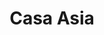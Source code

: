---
layout: place
title: "Casa Asia"
permalink: /new-york/whitestone/casa-asia.html
stateAbbr: NY
stateName: New York
cityName: Whitestone
place_id: ChIJA2UX6ZSKwokRz6umsPuEkA4
photos:
  - name: >-
      places/ChIJA2UX6ZSKwokRz6umsPuEkA4/photos/AeeoHcIFOIH06Bb0FEup_S9HqId4xq8LNQ-8MwvvQoJGCMiKKWR4AXp3nmBUMOcMoUKSOSTJGgexSm-PwcMB9yaNdqdCm4-7Q-1rKDc5G2z5tSLP84YJiJ5hcqtgZXf2WWqMJB-Ate2dfct977Ia9IkUMmz-xsvZFl-PGUfGOj2kwUfAZzBhRGnv9y3fCRvFoxoe1uxjXYmwN2EOX8iND7r9lIKBWi-3ySCoi9JxwNb02FVCcaGErEq4iZI8t8pO--79IEWJH1QqY1AvdIA7Zof_P-L7h5zlNw6rO7n0UxeNlSMio9r1wVEueg8KeNqQY3Bi2fWRRbpiNotZ0SZiHZQU47yk8fB98SIZFxO_RqfaPKS5RegeM2f5wuRm2G0oPnLto46ZhnWt2b-mX-7b5zZH75xH3Aw6cL61ejbraO1o-5vgUvrS
    widthPx: 4608
    heightPx: 3456
    authorAttributions:
      - displayName: Voorhees
        uri: https://maps.google.com/maps/contrib/106474504048082846272
        photoUri: >-
          https://lh3.googleusercontent.com/a-/ALV-UjWMzTnWPTSYqaIYA24OqGBrW0d-61TmLcVsvbnNiHMswqGhEsid-A=s100-p-k-no-mo
    flagContentUri: >-
      https://www.google.com/local/imagery/report/?cb_client=maps_api_places.places_api&image_key=!1e10!2sCIHM0ogKEICAgICk4ZGQ8AE&hl=en-US
    googleMapsUri: >-
      https://www.google.com/maps/place//data=!3m4!1e2!3m2!1sCIHM0ogKEICAgICk4ZGQ8AE!2e10!4m2!3m1!1s0x89c28a94e9176503:0xe9084fbb0a6abcf
  - name: >-
      places/ChIJA2UX6ZSKwokRz6umsPuEkA4/photos/AeeoHcJjrAaBcn_6qgpB7zk5hYas11cxjz1Qz_9AijRWCa4fl8hr0tRa9H9_HVVToyv_emMib8a7yHMsob4NYAtee5g74UtzljTqgFjxdhcoITaRVGDDpDMvApG9dzUJUSH7mX1efwVDaxPMtYxaGkWX91arz5GQ726U9V3_rJDTSb0B-gyiBppBmisxMnmAA_cPCJDVnaimZUVUrKAvC8w6dkhELfIvSiHP4HJIahDsQs14WRnFl_EofLwUu7wcNBoEJYFbaVs-iH3F8-BKWogLJ_Rcvpiy30NaFyNwkVoacvLrLiOs3HY9U4t3paOH6IEuZj622h51ry5L_qNGxA1bFaWgWu0UQxViM-8n66CfLU0ZyH5iZQHDkr7vA5citL-cQ-tXFgzCpagq1owur9ugwqCK8tib2OezecWgP71IYlRcGOif
    widthPx: 4160
    heightPx: 2336
    authorAttributions:
      - displayName: Mary Bradshaw Duncan
        uri: https://maps.google.com/maps/contrib/116811033408694533087
        photoUri: >-
          https://lh3.googleusercontent.com/a-/ALV-UjX8br9Oe01P-ilwbYEkpRUHLwLabZGD0FH3tivzsLkZIH1KiE3bqQ=s100-p-k-no-mo
    flagContentUri: >-
      https://www.google.com/local/imagery/report/?cb_client=maps_api_places.places_api&image_key=!1e10!2sCIHM0ogKEICAgICE8aDwwAE&hl=en-US
    googleMapsUri: >-
      https://www.google.com/maps/place//data=!3m4!1e2!3m2!1sCIHM0ogKEICAgICE8aDwwAE!2e10!4m2!3m1!1s0x89c28a94e9176503:0xe9084fbb0a6abcf
  - name: >-
      places/ChIJA2UX6ZSKwokRz6umsPuEkA4/photos/AeeoHcIlHFc8mk-sNs9mluok5J0vrrtPcFzPEW0dITL62Ana87lhyTNlYWH3RORdj_-oGim9_3Vd7b1xbOiW5h7mFnibmdP2T1uw6H1pcJ9XUi_KL5gvOE_mxrxHJRaRmi5Dtw008tOXFgL1b6idwZKEzzbKk74d-aqfB2Cd3QnuYeNl86SpDUYHNlDJ31t3j9jnJm1JH2yfekR2uxucUWdpxI86yzHApYn38ZfFz6WRwnHm3sQmnHQ315yJl-dRxGelc0vgD8RCSASwD_SFFoV2cKzdOVlmKcc_nT0Vk_xILZi--k1qYNdIZp_LAKDsHoKht6kdJCi04j9Rjfu1AsIKzBNIcBsDYJJcLtCRunuWr3bMn_OR8Gdy9dzEhNX5-4FIxB66gPyMBvFm5g28BaiWf79JBIdCwnNc89HQdf5yNp5uRg4
    widthPx: 3614
    heightPx: 4800
    authorAttributions:
      - displayName: Roderick Peña
        uri: https://maps.google.com/maps/contrib/108285619319276810704
        photoUri: >-
          https://lh3.googleusercontent.com/a-/ALV-UjXrwPi1hWFPxO0rSfdVgYcncKp0Qatfn0oB2u3y6hKOBZv1iAjH=s100-p-k-no-mo
    flagContentUri: >-
      https://www.google.com/local/imagery/report/?cb_client=maps_api_places.places_api&image_key=!1e10!2sCIHM0ogKEICAgICDu-mupwE&hl=en-US
    googleMapsUri: >-
      https://www.google.com/maps/place//data=!3m4!1e2!3m2!1sCIHM0ogKEICAgICDu-mupwE!2e10!4m2!3m1!1s0x89c28a94e9176503:0xe9084fbb0a6abcf
  - name: >-
      places/ChIJA2UX6ZSKwokRz6umsPuEkA4/photos/AeeoHcJGjkLFXiOiLSWXlmn0LdYm9wKLY3sxkoQ2rmZ4TfhTydddUEias7d9CHY18W7ct7wJYW1oVpJTKRYt9B7nA5rOrWJNjmf2tAFLoWqaNpzkXaCnS2dj_GIjwwr2ubtRT8N9PYhjfuM0gtcHqLlegTBlWkXTxl5pw2ujAeGqdfrEi0uzHkBfTWAYK2vmcHG8TxNRfBVEja8XuUiGtj6_3Sw5TE7Y3Yl-hYbD9RGeaLanJzZlPgYZvg06GbWxiKT3Sq8o_6z4qTjewowdeFaTLJbWWFlBzgFnsUO_EztsGRTj_x9tp1O-RbdU0U53itFBjh_ibbu8WyBEfjtFMo7gbwP1R0FUimvuhcsqEL_OUih7m7yYAzGo8GIT_kQhOiVyJfmR4LJW-2btpJr8HmJgI6v_jMHJ2eufPyZ45JFfNHR5ZA
    widthPx: 4032
    heightPx: 3024
    authorAttributions:
      - displayName: Pamela H Michos
        uri: https://maps.google.com/maps/contrib/100939267415688032149
        photoUri: >-
          https://lh3.googleusercontent.com/a/ACg8ocK7ZVG3zXh0fA-vk9qPExxv5PIGGCYTgnWV4PXTIV4oeSsVAw=s100-p-k-no-mo
    flagContentUri: >-
      https://www.google.com/local/imagery/report/?cb_client=maps_api_places.places_api&image_key=!1e10!2sCIHM0ogKEICAgICRuePUUw&hl=en-US
    googleMapsUri: >-
      https://www.google.com/maps/place//data=!3m4!1e2!3m2!1sCIHM0ogKEICAgICRuePUUw!2e10!4m2!3m1!1s0x89c28a94e9176503:0xe9084fbb0a6abcf
  - name: >-
      places/ChIJA2UX6ZSKwokRz6umsPuEkA4/photos/AeeoHcLCF8ObFJw6fXFQZOxvMBhMoG-XzAJ95DCU8OG7PuO6v1UZ6iG5h4-QRw9q8vtb6W4l4IHeg58etZz7E9XNLjcAe_7JbVpD6PyOH2FPJgv9DqChUSD1QxDxrbwvZHsSWVQXpWx6ohyd6h3Y9NzTmZ3LHAkwZipnbDow8joCou-PBj6dI5-N17Z0j8vzvo8n_f7gNpsiczof74caVXWyz_zYaqyaMrs6sSTVhHCrLtOSp3-IW58Mhh51tmbVzADePMHElSe7ig4qVIhWO_y4cYbn2EHvdPVgY-pQUbVGTOp_jmsBcIUHZez0Rfe3X5CUnzCcnqrzv-YakHxZZCXUEr1WJvYxPF8PSun_IznY6vXFtf8h-zIZI0DDNUJ390AE1m76bjGj9o6VjcSyE_0eS8GGlrRJQdTWWmZC4UQJEaoSdA
    widthPx: 4032
    heightPx: 3024
    authorAttributions:
      - displayName: Elsa C Lorenzo
        uri: https://maps.google.com/maps/contrib/108890227373678683965
        photoUri: >-
          https://lh3.googleusercontent.com/a/ACg8ocJJEPyNKrmJ6NrzfY291UGxtwAKdTKDCwcbegFseLTWCeD8VQ=s100-p-k-no-mo
    flagContentUri: >-
      https://www.google.com/local/imagery/report/?cb_client=maps_api_places.places_api&image_key=!1e10!2sCIHM0ogKEICAgICLyKWPLw&hl=en-US
    googleMapsUri: >-
      https://www.google.com/maps/place//data=!3m4!1e2!3m2!1sCIHM0ogKEICAgICLyKWPLw!2e10!4m2!3m1!1s0x89c28a94e9176503:0xe9084fbb0a6abcf
  - name: >-
      places/ChIJA2UX6ZSKwokRz6umsPuEkA4/photos/AeeoHcKXkYZmAnx4PWH86e6JWbQ3eEdVLoXHC59_SLpwKZ7-S4JUMFhfhjKzNm3QKHy2OCJzULoY8P21dFk1bh3Joc4gZsd8kB509NJLDFwBX8O6iCoAYDR2CGtr1BUEqYizQAdGMc3xpG3X86_MkRyyEYfo8xU2-hcA8Vj7t6_2dZBj6FMtewFCnDjFJsH178hq30kuamhtvUuQ3BGmDT9UQtJdC6iKJj8DGVnxXKzXUu0Rc82xpW5eDhR8nG0XgbxiT5vRjVUmuIF-AYyECNUIzIvIpIfCwb1RHHw0SfDb-NMf1uoulgHJ_nKq5vIsr5S-l1T_Vg89DUpQzPV0P_cXM5Cn18zFrhwlF17w83vti7P7s2wAGmFAvB7axs6zDPut5kwz3_jiuhKkwCaKyFqWIquRIGrSLD2PPURgvDzvnk8QcGIQ
    widthPx: 4032
    heightPx: 3024
    authorAttributions:
      - displayName: anthony lugo
        uri: https://maps.google.com/maps/contrib/110354063586343508491
        photoUri: >-
          https://lh3.googleusercontent.com/a-/ALV-UjUx_MaPGkETXlNivqwcvo7-nN2l_j56IPOSLDK1v4UeZXvwB32V=s100-p-k-no-mo
    flagContentUri: >-
      https://www.google.com/local/imagery/report/?cb_client=maps_api_places.places_api&image_key=!1e10!2sCIHM0ogKEICAgIDypZqZswE&hl=en-US
    googleMapsUri: >-
      https://www.google.com/maps/place//data=!3m4!1e2!3m2!1sCIHM0ogKEICAgIDypZqZswE!2e10!4m2!3m1!1s0x89c28a94e9176503:0xe9084fbb0a6abcf
  - name: >-
      places/ChIJA2UX6ZSKwokRz6umsPuEkA4/photos/AeeoHcLDizVqG8e6ktqKHXkepLmUXOWnnqIbcg_fmdXwWfW66LAjZtCeqMhb16uoP0BxbDRknTYq3HzJwYGT7jzndG87XRWkJeMvZtoy_MALz3fSG5-0x9bRPUSbnLtwnUuuWpHAaEnByY1qMtzr4fdj3qcOaZyxhj9uOCW9NzV3xp5IBcHzDuK3Yw_NckgQ6HWnD47hDQyof8AQmoVKSF-LqX1glHx-DTBaNQSUNZ_zYptifDsfVaVwTT0-DYR5amR2Mlc7jVR5CM6ZL4zH8ArH6BGEfTEuQHlJ4vTOts8pWmLUkHmhD8U1gSflNNLhww4yKuYEI36bqOi71oAWRnEoA6xrqO3AFdzDnIQIbGDBu8tjnb27xE6kzTLIAqiC00Ux7i1VNsRYqA_jsiY0CX6nzffx_srUmurnJyhhCXjNqT8Xjco
    widthPx: 4080
    heightPx: 3072
    authorAttributions:
      - displayName: Veronica Blanco
        uri: https://maps.google.com/maps/contrib/112460647736614403383
        photoUri: >-
          https://lh3.googleusercontent.com/a-/ALV-UjUX66p8GfJPcH4j-v9rtiibDJQPUQFL8eFsCEbGQ0OKqI85hSmEuQ=s100-p-k-no-mo
    flagContentUri: >-
      https://www.google.com/local/imagery/report/?cb_client=maps_api_places.places_api&image_key=!1e10!2sCIHM0ogKEICAgMCgrdmgpQE&hl=en-US
    googleMapsUri: >-
      https://www.google.com/maps/place//data=!3m4!1e2!3m2!1sCIHM0ogKEICAgMCgrdmgpQE!2e10!4m2!3m1!1s0x89c28a94e9176503:0xe9084fbb0a6abcf
  - name: >-
      places/ChIJA2UX6ZSKwokRz6umsPuEkA4/photos/AeeoHcLNk1ep6R063Eh-HSc9WH_0GIaSlWvQmAE4UZTw3s-DOj47o0nCIZW_CzKVQilQqoYEooSa4JcUm5V9oPegQD_H-MGUTeTEdZF6fyyA-vL6pZpAE_HqBiU5C0NxOzRXpNyjuSmA6wFuB67r9pWJbY5HfhNDh38OXOBD2UHWfuJD0mEgMRV_fQovydR8VALVvmkGTNNGH9dJKXRZkQ8RHZSoEX-xZnxVEb8upYRh-SSdOuKuiYZLsVXXydmNctL1A2kn03pRCsFdFWdqMmqXQV4O_wUV_4lG0vY7RhofyvXONi1_BW4fjA-elrdJsfoE086ZHtGSJJDS07Y0KlMP2HRInnGX60l8ZmpmayM9jBetykJvB15g5ik509wOsiMRC1lBuhJzvkcQh6UVZR_dxgZI8y6RxlUt6Ylr_RYKGHrDDQ
    widthPx: 4032
    heightPx: 1960
    authorAttributions:
      - displayName: Michael Bello
        uri: https://maps.google.com/maps/contrib/100384745757772382915
        photoUri: >-
          https://lh3.googleusercontent.com/a-/ALV-UjUlrwzMMhctqIGYvpzoqjoT35F7bOKwy1xoHuJ5rHlYZmfPPnp6=s100-p-k-no-mo
    flagContentUri: >-
      https://www.google.com/local/imagery/report/?cb_client=maps_api_places.places_api&image_key=!1e10!2sCIHM0ogKEICAgIDakpD7RQ&hl=en-US
    googleMapsUri: >-
      https://www.google.com/maps/place//data=!3m4!1e2!3m2!1sCIHM0ogKEICAgIDakpD7RQ!2e10!4m2!3m1!1s0x89c28a94e9176503:0xe9084fbb0a6abcf
  - name: >-
      places/ChIJA2UX6ZSKwokRz6umsPuEkA4/photos/AeeoHcLtyLrV2VDLloKyedvF_Kv7xOyMVqVv2sx2ViW_IjL_1gIYFY73ojFW21iC6S_AN5qbpTUEIASjFzH0xgN146yhKYW-kIqosKHZFwRevcH01QTC9Ug9UHCl0CQuZpWnCqYh9UTIUpHv23XNi3jovbtlxVUEaes_wzuePBuMRw7nc0t17cWCGbSjbKAFg_Goc3A_4inbzO2-gUft8-jB4e0Xrxk6joqWb95Oy-VdHkKPrrj_vNPBLhbu1oQVdRLrLk6yh_n0EOdyGoB_I3DIo_TuZPUtjdPsOENkY0XIePa2DmWhKDmHDxnkEJpv2qdiNpwcVbPNWKtV1Yj98ob0WtAS4YuG24gXYbdEnNjHGl4kYMolpJNvklfUd3sUZQaapFoAh1fLnocN3K4r3ByOFB3xbKI11sL-DE0Jt-DZ0wTJ1Ng
    widthPx: 3024
    heightPx: 4032
    authorAttributions:
      - displayName: Sophia M
        uri: https://maps.google.com/maps/contrib/107710676141697437412
        photoUri: >-
          https://lh3.googleusercontent.com/a-/ALV-UjU2MEyCwKCOMX5LB0KuVK_cJxyJZDgEkkIXzVZxxjGSJk7Zzq26=s100-p-k-no-mo
    flagContentUri: >-
      https://www.google.com/local/imagery/report/?cb_client=maps_api_places.places_api&image_key=!1e10!2sCIHM0ogKEICAgIDKyNDongE&hl=en-US
    googleMapsUri: >-
      https://www.google.com/maps/place//data=!3m4!1e2!3m2!1sCIHM0ogKEICAgIDKyNDongE!2e10!4m2!3m1!1s0x89c28a94e9176503:0xe9084fbb0a6abcf
  - name: >-
      places/ChIJA2UX6ZSKwokRz6umsPuEkA4/photos/AeeoHcLhZhoNjIlbFi8zx0kUiy7U2Dcv5oaFbRDmrRY2fSNz3edBpZidE8W9WoxgsX9Gw3Q1ZNG_-YerekytUsYUTY5ebZuWMF_iXKbtLDMaptYJGFRxH2O5VAzfd1jZaY2Qanwu0hYUG3xEn1GC8PhZq25HiBEdDmv3Zo_13ObUlikzJAB_imGdDIP07-pBkmd-5-2BMRMZpH59PvcLJiKfk-Y-tWsNkHApsKA13q7R6Cx3_Vm1yN7kLhrZkiGi8fIwPbjuU9L_Hf2zuCHQKNFx-N_jcUMU5T3wEf1gUaYG32SRtghFLCLg5pcCIhlK6UMcsXBIgB2apD9Mi2Ye6zgXIjtuY_h8XVSUvKYjbsCETU8M4Vt_T4soPTICn0evC8Swg5ormEEzhmKna_F0660CiSQ85j2WuOx2MHOKTcr4Pdaf5rqf
    widthPx: 4032
    heightPx: 1960
    authorAttributions:
      - displayName: William Petz
        uri: https://maps.google.com/maps/contrib/117132584241261859820
        photoUri: >-
          https://lh3.googleusercontent.com/a-/ALV-UjWrCh7OcxF05BO0JtdNkbc2-1k6wqMkechcNPzpWeUL9-uQXWLu=s100-p-k-no-mo
    flagContentUri: >-
      https://www.google.com/local/imagery/report/?cb_client=maps_api_places.places_api&image_key=!1e10!2sCIHM0ogKEICAgID4zNm5hgE&hl=en-US
    googleMapsUri: >-
      https://www.google.com/maps/place//data=!3m4!1e2!3m2!1sCIHM0ogKEICAgID4zNm5hgE!2e10!4m2!3m1!1s0x89c28a94e9176503:0xe9084fbb0a6abcf
address: 149-45 14th Ave, Whitestone, NY 11357, USA
street: 149-45 14th Ave
city: Whitestone
state: NY
zip: '11357'
country: USA
neighborhood: Whitestone
latitude: '40.788880'
longitude: '-73.814505'
accessibility_options:
  wheelchairAccessibleEntrance: true
  wheelchairAccessibleRestroom: true
  wheelchairAccessibleSeating: true
business_status: OPERATIONAL
name: Casa Asia
google_maps_links:
  directionsUri: >-
    https://www.google.com/maps/dir//''/data=!4m7!4m6!1m1!4e2!1m2!1m1!1s0x89c28a94e9176503:0xe9084fbb0a6abcf!3e0
  placeUri: https://maps.google.com/?cid=1049484929712696271
  writeAReviewUri: >-
    https://www.google.com/maps/place//data=!4m3!3m2!1s0x89c28a94e9176503:0xe9084fbb0a6abcf!12e1
  reviewsUri: >-
    https://www.google.com/maps/place//data=!4m4!3m3!1s0x89c28a94e9176503:0xe9084fbb0a6abcf!9m1!1b1
  photosUri: >-
    https://www.google.com/maps/place//data=!4m3!3m2!1s0x89c28a94e9176503:0xe9084fbb0a6abcf!10e5
primary_type: Asian Restaurant
opening_hours:
  regular: null
  current: null
secondary_opening_hours:
  regular:
    weekdayDescriptions: null
    type: null
  current:
    weekdayDescriptions: null
    type: null
phone: (718) 767-6868
price_level: PRICE_LEVEL_MODERATE
price_range: $20 &ndash; $30
rating: '4.3'
rating_count: 353
website: http://www.casabistrony.com/
description: >-
  Comfy destination for Thai, Chinese & Japanese classics, including curries &
  sushi.
reviews:
  - name: >-
      places/ChIJA2UX6ZSKwokRz6umsPuEkA4/reviews/ChdDSUhNMG9nS0VJQ0FnSUNMeUtXUGp3RRAB
    relativePublishTimeDescription: 10 months ago
    rating: 5
    text:
      text: >-
        It’s our first time in this restaurant. My husband was happy with his
        sesame chicken with rice.  So was I with my chicken pad Thai!  Service
        was friendly and prompt.  Booth seats are comfortable.
      languageCode: en
    originalText:
      text: >-
        It’s our first time in this restaurant. My husband was happy with his
        sesame chicken with rice.  So was I with my chicken pad Thai!  Service
        was friendly and prompt.  Booth seats are comfortable.
      languageCode: en
    authorAttribution:
      displayName: Elsa C Lorenzo
      uri: https://www.google.com/maps/contrib/108890227373678683965/reviews
      photoUri: >-
        https://lh3.googleusercontent.com/a/ACg8ocJJEPyNKrmJ6NrzfY291UGxtwAKdTKDCwcbegFseLTWCeD8VQ=s128-c0x00000000-cc-rp-mo-ba5
    publishTime: '2024-06-14T12:29:03.612253Z'
    flagContentUri: >-
      https://www.google.com/local/review/rap/report?postId=ChdDSUhNMG9nS0VJQ0FnSUNMeUtXUGp3RRAB&d=17924085&t=1
    googleMapsUri: >-
      https://www.google.com/maps/reviews/data=!4m6!14m5!1m4!2m3!1sChdDSUhNMG9nS0VJQ0FnSUNMeUtXUGp3RRAB!2m1!1s0x89c28a94e9176503:0xe9084fbb0a6abcf
  - name: >-
      places/ChIJA2UX6ZSKwokRz6umsPuEkA4/reviews/ChdDSUhNMG9nS0VJQ0FnSURldm9HT3pnRRAB
    relativePublishTimeDescription: 2 years ago
    rating: 5
    text:
      text: >-
        I’m giving this place a 5 star because I don’t live in NYC and compared
        to the Asian food I’ve had in my home state, this is on a different
        level. I first ordered in back in 2019 and had the Long Island dragon
        roll and Thai noodles of some kind. I promised that I will go back and
        recently fulfilled that promise and ordered the exact same thing. Taste
        super delicious and noticed that like everything else, price had gone up
        by $2 dollars from three years ago. But the food tasted as good and
        highly recommend it.  I was a bit disappointed when I showed up to pick
        up my food and decided that I want to sit and eat it instead of carrying
        out to a hotel but was told I couldn’t eat in since I ordered to go.
        This was different from what I’m used to in the south but I thought this
        maybe a NY thing. Regardless, great food!
      languageCode: en
    originalText:
      text: >-
        I’m giving this place a 5 star because I don’t live in NYC and compared
        to the Asian food I’ve had in my home state, this is on a different
        level. I first ordered in back in 2019 and had the Long Island dragon
        roll and Thai noodles of some kind. I promised that I will go back and
        recently fulfilled that promise and ordered the exact same thing. Taste
        super delicious and noticed that like everything else, price had gone up
        by $2 dollars from three years ago. But the food tasted as good and
        highly recommend it.  I was a bit disappointed when I showed up to pick
        up my food and decided that I want to sit and eat it instead of carrying
        out to a hotel but was told I couldn’t eat in since I ordered to go.
        This was different from what I’m used to in the south but I thought this
        maybe a NY thing. Regardless, great food!
      languageCode: en
    authorAttribution:
      displayName: Aviator
      uri: https://www.google.com/maps/contrib/104101639088132309254/reviews
      photoUri: >-
        https://lh3.googleusercontent.com/a/ACg8ocJzIXNvmqfa4DTqjlqvUuvGarLspJHCk512nPNlBUIaO0DKpA=s128-c0x00000000-cc-rp-mo
    publishTime: '2022-10-11T12:09:18.547601Z'
    flagContentUri: >-
      https://www.google.com/local/review/rap/report?postId=ChdDSUhNMG9nS0VJQ0FnSURldm9HT3pnRRAB&d=17924085&t=1
    googleMapsUri: >-
      https://www.google.com/maps/reviews/data=!4m6!14m5!1m4!2m3!1sChdDSUhNMG9nS0VJQ0FnSURldm9HT3pnRRAB!2m1!1s0x89c28a94e9176503:0xe9084fbb0a6abcf
  - name: >-
      places/ChIJA2UX6ZSKwokRz6umsPuEkA4/reviews/ChZDSUhNMG9nS0VJQ0FnSUNoOVlfZUl3EAE
    relativePublishTimeDescription: 2 years ago
    rating: 4
    text:
      text: >-
        I love coming here for takeout. The service is always fantastic and the
        restaurant is simple and clean.


        The sushi is always amazing. The last time I went, I strayed away from
        the sushi and got chicken Singapore noodles. They were super flavorful
        and filling. Portion size was great as well. They were a little on the
        dry side for me, but I would recommend this place all day long.
      languageCode: en
    originalText:
      text: >-
        I love coming here for takeout. The service is always fantastic and the
        restaurant is simple and clean.


        The sushi is always amazing. The last time I went, I strayed away from
        the sushi and got chicken Singapore noodles. They were super flavorful
        and filling. Portion size was great as well. They were a little on the
        dry side for me, but I would recommend this place all day long.
      languageCode: en
    authorAttribution:
      displayName: Tom S
      uri: https://www.google.com/maps/contrib/112374534346172213156/reviews
      photoUri: >-
        https://lh3.googleusercontent.com/a/ACg8ocKRTMjC3kvU8bXfoVRMfePByKgl1jY6o8zRrZzsaRnFJgwCOg=s128-c0x00000000-cc-rp-mo-ba5
    publishTime: '2023-02-18T23:47:02.644728Z'
    flagContentUri: >-
      https://www.google.com/local/review/rap/report?postId=ChZDSUhNMG9nS0VJQ0FnSUNoOVlfZUl3EAE&d=17924085&t=1
    googleMapsUri: >-
      https://www.google.com/maps/reviews/data=!4m6!14m5!1m4!2m3!1sChZDSUhNMG9nS0VJQ0FnSUNoOVlfZUl3EAE!2m1!1s0x89c28a94e9176503:0xe9084fbb0a6abcf
  - name: >-
      places/ChIJA2UX6ZSKwokRz6umsPuEkA4/reviews/ChdDSUhNMG9nS0VJQ0FnSURJOTdyNmpnRRAB
    relativePublishTimeDescription: 6 years ago
    rating: 5
    text:
      text: >-
        When it comes to Japanese food Sushi is probably the first thing that
        might come to mind. I have been eating here at this location for about 6
        years and never spoke my mind about it. I would say probably one of the
        best places to treat yourself for sushi. There quality is perfect. From
        its presentation, taste all the way how its made down to be the rite
        bite size. The expertise that is embedded in preparation is
        unbelievable. Furthermore to add to this place there Chinese cuisine is
        phenomenal. If you are in Queens, Whitestone and are in the mood for
        Japanese or Chinese food its a must place to eat at. All together till
        this day i never had a problem with any meal i ever had.
      languageCode: en
    originalText:
      text: >-
        When it comes to Japanese food Sushi is probably the first thing that
        might come to mind. I have been eating here at this location for about 6
        years and never spoke my mind about it. I would say probably one of the
        best places to treat yourself for sushi. There quality is perfect. From
        its presentation, taste all the way how its made down to be the rite
        bite size. The expertise that is embedded in preparation is
        unbelievable. Furthermore to add to this place there Chinese cuisine is
        phenomenal. If you are in Queens, Whitestone and are in the mood for
        Japanese or Chinese food its a must place to eat at. All together till
        this day i never had a problem with any meal i ever had.
      languageCode: en
    authorAttribution:
      displayName: Dee
      uri: https://www.google.com/maps/contrib/113434381278883904126/reviews
      photoUri: >-
        https://lh3.googleusercontent.com/a-/ALV-UjUjsMuHmPyDK8R_qtw35C47YIpSexhJB4zR2TWKN_8Fe4srLKuFaA=s128-c0x00000000-cc-rp-mo-ba4
    publishTime: '2019-01-26T20:03:02.905541033Z'
    flagContentUri: >-
      https://www.google.com/local/review/rap/report?postId=ChdDSUhNMG9nS0VJQ0FnSURJOTdyNmpnRRAB&d=17924085&t=1
    googleMapsUri: >-
      https://www.google.com/maps/reviews/data=!4m6!14m5!1m4!2m3!1sChdDSUhNMG9nS0VJQ0FnSURJOTdyNmpnRRAB!2m1!1s0x89c28a94e9176503:0xe9084fbb0a6abcf
  - name: >-
      places/ChIJA2UX6ZSKwokRz6umsPuEkA4/reviews/ChdDSUhNMG9nS0VJQ0FnSURobzYyTjJRRRAB
    relativePublishTimeDescription: 2 years ago
    rating: 5
    text:
      text: >-
        Always wonderful!  The staff is very friendly, the food is always top
        notch and even though they don't have a visible bar, they make really
        great drinks!  The Godzilla Roll is my all time favorite.
      languageCode: en
    originalText:
      text: >-
        Always wonderful!  The staff is very friendly, the food is always top
        notch and even though they don't have a visible bar, they make really
        great drinks!  The Godzilla Roll is my all time favorite.
      languageCode: en
    authorAttribution:
      displayName: Frances Molinari
      uri: https://www.google.com/maps/contrib/109758984631277784988/reviews
      photoUri: >-
        https://lh3.googleusercontent.com/a-/ALV-UjVTNh7NKWpcBdeznQ2GALQIbMt-F8pBZEeKA4kBAM-ykAUlvAj1nw=s128-c0x00000000-cc-rp-mo-ba4
    publishTime: '2023-03-16T15:26:15.416093Z'
    flagContentUri: >-
      https://www.google.com/local/review/rap/report?postId=ChdDSUhNMG9nS0VJQ0FnSURobzYyTjJRRRAB&d=17924085&t=1
    googleMapsUri: >-
      https://www.google.com/maps/reviews/data=!4m6!14m5!1m4!2m3!1sChdDSUhNMG9nS0VJQ0FnSURobzYyTjJRRRAB!2m1!1s0x89c28a94e9176503:0xe9084fbb0a6abcf
parking_options:
  paidStreetParking: true
  valetParking: false
payment_options:
  acceptsCreditCards: true
  acceptsDebitCards: true
  acceptsCashOnly: false
  acceptsNfc: true
allow_dogs: null
curbside_pickup: null
delivery: true
dine_in: true
good_for_children: true
good_for_groups: true
good_for_sports: false
live_music: false
menu_for_children: false
outdoor_seating: false
reservable: true
restroom: true
serves_beer: true
serves_breakfast: null
serves_brunch: null
serves_cocktails: true
serves_coffee: null
serves_dinner: true
serves_dessert: true
serves_lunch: true
serves_vegetarian_food: true
serves_wine: true
takeout: true

---
